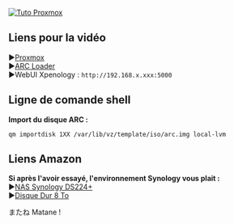 [![Tuto Proxmox](https://github.com/user-attachments/assets/04196adb-dfe5-49a6-a21f-7b3ebb73590a)](https://youtu.be/lNSPrxzEpn8)

## Liens pour la vidéo

►[Proxmox](https://proxmox.com) <br/>
►[ARC Loader](https://github.com/AuxXxilium/arc) <br/>
►WebUI Xpenology : `http://192.168.x.xxx:5000`

## Ligne de comande shell
**Import du disque ARC :** <br/>
```
qm importdisk 1XX /var/lib/vz/template/iso/arc.img local-lvm
```

## Liens Amazon

__Si après l'avoir essayé, l'environnement Synology vous plait :__ <br/>
►[NAS Synology DS224+](https://amzn.to/3OIi4h0) <br/>
►[Disque Dur 8 To](https://amzn.to/4gf8EVR) <br/>

またね Matane !
